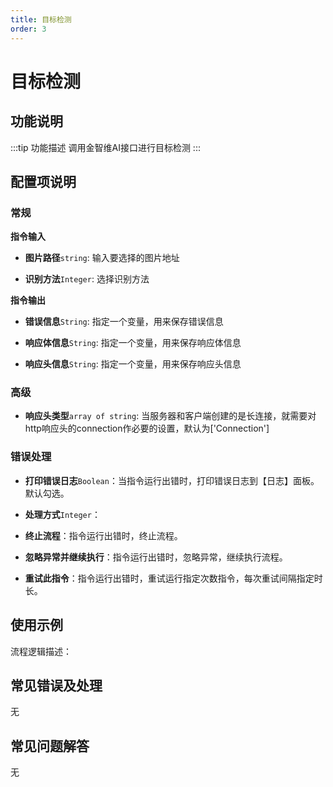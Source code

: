 ```yaml
---
title: 目标检测
order: 3
---
```


# 目标检测

## 功能说明

:::tip 功能描述
调用金智维AI接口进行目标检测
:::

## 配置项说明

### 常规

**指令输入**

- **图片路径**`string`: 输入要选择的图片地址

- **识别方法**`Integer`: 选择识别方法


**指令输出**

- **错误信息**`String`: 指定一个变量，用来保存错误信息

- **响应体信息**`String`: 指定一个变量，用来保存响应体信息

- **响应头信息**`String`: 指定一个变量，用来保存响应头信息

### 高级

- **响应头类型**`array of string`: 当服务器和客户端创建的是长连接，就需要对http响应头的connection作必要的设置，默认为['Connection']

### 错误处理

- **打印错误日志**`Boolean`：当指令运行出错时，打印错误日志到【日志】面板。默认勾选。

- **处理方式**`Integer`：

 - **终止流程**：指令运行出错时，终止流程。

 - **忽略异常并继续执行**：指令运行出错时，忽略异常，继续执行流程。

 - **重试此指令**：指令运行出错时，重试运行指定次数指令，每次重试间隔指定时长。

## 使用示例

流程逻辑描述：

## 常见错误及处理

无

## 常见问题解答

无

